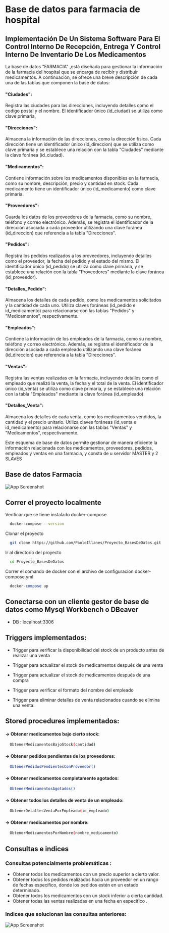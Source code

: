 
# Base de datos para farmacia de hospital

## Implementación De Un Sistema Software Para El Control Interno De Recepción, Entrega Y Control Interno De Inventario De Los Medicamentos

La base de datos "FARMACIA" ,está diseñada para gestionar la información de la farmacia del hospital que se encarga de recibir y distribuir medicamentos. A continuación, se ofrece una breve descripción de cada una de las tablas que componen la base de datos:

#### "Ciudades":
 Registra las ciudades para las direcciones, incluyendo detalles como el codigo postal y el nombre. El identificador único (id_ciudad) se utiliza como clave primaria, 

#### "Direcciones": 
Almacena la información de las direcciones, como la dirección física. Cada dirección tiene un identificador único (id_direccion) que se utiliza como clave primaria y se establece una relación con la tabla "Ciudades" mediante la clave foránea (id_ciudad).

#### "Medicamentos":
 Contiene información sobre los medicamentos disponibles en la farmacia, como su nombre, descripción, precio y cantidad en stock. Cada medicamento tiene un identificador único (id_medicamento) como clave primaria.

#### "Proveedores":
 Guarda los datos de los proveedores de la farmacia, como su nombre, teléfono y correo electrónico. Además, se registra el identificador de la dirección asociada a cada proveedor utilizando una clave foránea (id_direccion) que referencia a la tabla "Direcciones".

#### "Pedidos":
 Registra los pedidos realizados a los proveedores, incluyendo detalles como el proveedor, la fecha del pedido y el estado del mismo. El identificador único (id_pedido) se utiliza como clave primaria, y se establece una relación con la tabla "Proveedores" mediante la clave foránea (id_proveedor).

#### "Detalles_Pedido":
 Almacena los detalles de cada pedido, como los medicamentos solicitados y la cantidad de cada uno. Utiliza claves foráneas (id_pedido e id_medicamento) para relacionarse con las tablas "Pedidos" y "Medicamentos", respectivamente.

#### "Empleados":
 Contiene la información de los empleados de la farmacia, como su nombre, teléfono y correo electrónico. Además, se registra el identificador de la dirección asociada a cada empleado utilizando una clave foránea (id_direccion) que referencia a la tabla "Direcciones".

#### "Ventas":
 Registra las ventas realizadas en la farmacia, incluyendo detalles como el empleado que realizó la venta, la fecha y el total de la venta. El identificador único (id_venta) se utiliza como clave primaria, y se establece una relación con la tabla "Empleados" mediante la clave foránea (id_empleado).

#### "Detalles_Venta":
 Almacena los detalles de cada venta, como los medicamentos vendidos, la cantidad y el precio unitario. Utiliza claves foráneas (id_venta e id_medicamento) para relacionarse con las tablas "Ventas" y "Medicamentos", respectivamente.

Este esquema de base de datos permite gestionar de manera eficiente la información relacionada con los medicamentos, proveedores, pedidos, empleados y ventas en una farmacia, y consta de u servidor MASTER y 2 SLAVES


## Base de datos Farmacia

![App Screenshot](https://i.ibb.co/N394ftK/Diagrama-DB-Farmacia.png)


## Correr el proyecto localmente

Verificar que se tiene instalado docker-compose

```bash
  docker-compose --version
```

Clonar el proyecto

```bash
  git clone https://github.com/PaoloIllanes/Proyecto_BasesDeDatos.git
```

Ir al directorio del proyecto

```bash
  cd Proyecto_BasesDeDatos
```

Correr el comando de docker con el archivo de configuracion docker-compose.yml

```SQL
  docker-compose up
```

## Conectarse con un cliente gestor de base de datos como Mysql Workbench o DBeaver

- DB : localhost:3306

## Triggers implementados:

- Trigger para verificar la disponibilidad del stock de un producto antes de realizar una venta

- Trigger para actualizar el stock de medicamentos después de una venta

- Trigger para actualizar el stock de medicamentos después de una compra

- Trigger para verificar el formato del nombre del empleado

- Trigger para eliminar detalles de venta relacionados cuando se elimina una venta:

## Stored procedures implementados:


#### ->  Obtener medicamentos bajo cierto stock:

```bash
  ObtenerMedicamentosBajoStock(cantidad)
```

#### ->  Obtener pedidos pendientes de los proveedores:

```bash
  ObtenerPedidosPendientesConProveedor()
```

#### ->  Obtener medicamentos completamente agotados:

```bash
  ObtenerMedicamentosAgotados()
```

#### ->  Obtener todos los detalles de venta de un empleado:

```bash
  ObtenerDetallesVentaPorEmpleado(id_empleado)
```

#### ->  Obtener medicamentos por nombre:

```bash
  ObtenerMedicamentosPorNombre(nombre_medicamento)
```
## Consultas e indices
### Consultas potencialmente problemáticas :
- Obtener todos los medicamentos con un precio superior a cierto valor.
- Obtener todos los pedidos realizados hacia un proveedor en un rango de fechas específico, donde los pedidos estén en un estado determinado.
- Obtener todos los medicamentos con un stock inferior a cierta cantidad.
- Obtener todas las ventas realizadas en una fecha en específico .

### Indices que solucionan las consultas anteriores:

![App Screenshot](https://i.ibb.co/CBmm3wg/indices.png)